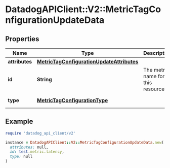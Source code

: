 # DatadogAPIClient::V2::MetricTagConfigurationUpdateData

## Properties

| Name           | Type                                                                                    | Description                        | Notes                              |
| -------------- | --------------------------------------------------------------------------------------- | ---------------------------------- | ---------------------------------- |
| **attributes** | [**MetricTagConfigurationUpdateAttributes**](MetricTagConfigurationUpdateAttributes.md) |                                    | [optional]                         |
| **id**         | **String**                                                                              | The metric name for this resource. |                                    |
| **type**       | [**MetricTagConfigurationType**](MetricTagConfigurationType.md)                         |                                    | [default to &#39;manage_tags&#39;] |

## Example

```ruby
require 'datadog_api_client/v2'

instance = DatadogAPIClient::V2::MetricTagConfigurationUpdateData.new(
  attributes: null,
  id: test.metric.latency,
  type: null
)
```
